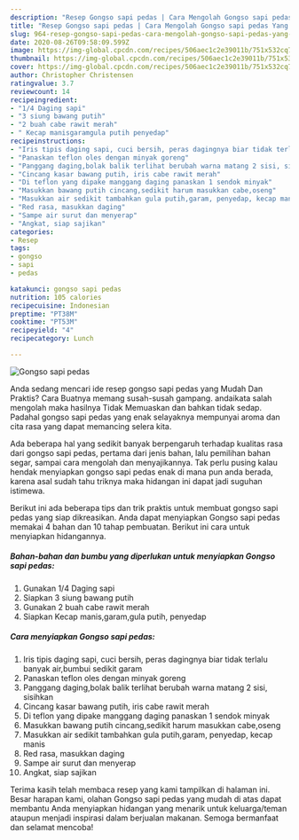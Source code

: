 ```yaml
---
description: "Resep Gongso sapi pedas | Cara Mengolah Gongso sapi pedas Yang Paling Enak"
title: "Resep Gongso sapi pedas | Cara Mengolah Gongso sapi pedas Yang Paling Enak"
slug: 964-resep-gongso-sapi-pedas-cara-mengolah-gongso-sapi-pedas-yang-paling-enak
date: 2020-08-26T09:58:09.599Z
image: https://img-global.cpcdn.com/recipes/506aec1c2e39011b/751x532cq70/gongso-sapi-pedas-foto-resep-utama.jpg
thumbnail: https://img-global.cpcdn.com/recipes/506aec1c2e39011b/751x532cq70/gongso-sapi-pedas-foto-resep-utama.jpg
cover: https://img-global.cpcdn.com/recipes/506aec1c2e39011b/751x532cq70/gongso-sapi-pedas-foto-resep-utama.jpg
author: Christopher Christensen
ratingvalue: 3.7
reviewcount: 14
recipeingredient:
- "1/4 Daging sapi"
- "3 siung bawang putih"
- "2 buah cabe rawit merah"
- " Kecap manisgaramgula putih penyedap"
recipeinstructions:
- "Iris tipis daging sapi, cuci bersih, peras dagingnya biar tidak terlalu banyak air,bumbui sedikit garam"
- "Panaskan teflon oles dengan minyak goreng"
- "Panggang daging,bolak balik terlihat berubah warna matang 2 sisi, sisihkan"
- "Cincang kasar bawang putih, iris cabe rawit merah"
- "Di teflon yang dipake manggang daging panaskan 1 sendok minyak"
- "Masukkan bawang putih cincang,sedikit harum masukkan cabe,oseng"
- "Masukkan air sedikit tambahkan gula putih,garam, penyedap, kecap manis"
- "Red rasa, masukkan daging"
- "Sampe air surut dan menyerap"
- "Angkat, siap sajikan"
categories:
- Resep
tags:
- gongso
- sapi
- pedas

katakunci: gongso sapi pedas 
nutrition: 105 calories
recipecuisine: Indonesian
preptime: "PT38M"
cooktime: "PT53M"
recipeyield: "4"
recipecategory: Lunch

---
```



![Gongso sapi pedas](https://img-global.cpcdn.com/recipes/506aec1c2e39011b/751x532cq70/gongso-sapi-pedas-foto-resep-utama.jpg)

Anda sedang mencari ide resep gongso sapi pedas yang Mudah Dan Praktis? Cara Buatnya memang susah-susah gampang. andaikata salah mengolah maka hasilnya Tidak Memuaskan dan bahkan tidak sedap. Padahal gongso sapi pedas yang enak selayaknya mempunyai aroma dan cita rasa yang dapat memancing selera kita.

Ada beberapa hal yang sedikit banyak berpengaruh terhadap kualitas rasa dari gongso sapi pedas, pertama dari jenis bahan, lalu pemilihan bahan segar, sampai cara mengolah dan menyajikannya. Tak perlu pusing kalau hendak menyiapkan gongso sapi pedas enak di mana pun anda berada, karena asal sudah tahu triknya maka hidangan ini dapat jadi suguhan istimewa.




Berikut ini ada beberapa tips dan trik praktis untuk membuat gongso sapi pedas yang siap dikreasikan. Anda dapat menyiapkan Gongso sapi pedas memakai 4 bahan dan 10 tahap pembuatan. Berikut ini cara untuk menyiapkan hidangannya.

<!--inarticleads1-->

##### Bahan-bahan dan bumbu yang diperlukan untuk menyiapkan Gongso sapi pedas:

1. Gunakan 1/4 Daging sapi
1. Siapkan 3 siung bawang putih
1. Gunakan 2 buah cabe rawit merah
1. Siapkan  Kecap manis,garam,gula putih, penyedap




<!--inarticleads2-->

##### Cara menyiapkan Gongso sapi pedas:

1. Iris tipis daging sapi, cuci bersih, peras dagingnya biar tidak terlalu banyak air,bumbui sedikit garam
1. Panaskan teflon oles dengan minyak goreng
1. Panggang daging,bolak balik terlihat berubah warna matang 2 sisi, sisihkan
1. Cincang kasar bawang putih, iris cabe rawit merah
1. Di teflon yang dipake manggang daging panaskan 1 sendok minyak
1. Masukkan bawang putih cincang,sedikit harum masukkan cabe,oseng
1. Masukkan air sedikit tambahkan gula putih,garam, penyedap, kecap manis
1. Red rasa, masukkan daging
1. Sampe air surut dan menyerap
1. Angkat, siap sajikan




Terima kasih telah membaca resep yang kami tampilkan di halaman ini. Besar harapan kami, olahan Gongso sapi pedas yang mudah di atas dapat membantu Anda menyiapkan hidangan yang menarik untuk keluarga/teman ataupun menjadi inspirasi dalam berjualan makanan. Semoga bermanfaat dan selamat mencoba!
